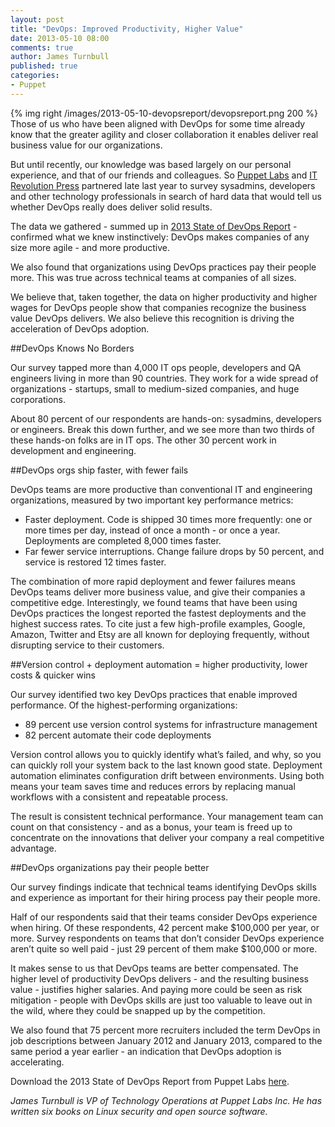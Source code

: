 ```yaml
---
layout: post
title: "DevOps: Improved Productivity, Higher Value"
date: 2013-05-10 08:00
comments: true
author: James Turnbull
published: true
categories: 
- Puppet
---
```

{% img right /images/2013-05-10-devopsreport/devopsreport.png 200 %}
Those of us who have been aligned with DevOps for some time already know that the greater agility and closer collaboration it enables deliver real business value for our organizations.

But until recently, our knowledge was based largely on our personal experience, and that of our friends and colleagues. So [Puppet Labs](http://puppetlabs.com/) and [IT Revolution Press](http://itrevolution.com/) partnered late last year to survey sysadmins, developers and other technology professionals in search of hard data that would tell us whether DevOps really does deliver solid results.<!--More-->

The data we gathered - summed up in [2013 State of DevOps Report](http://info.puppetlabs.com/2013-state-of-devops-report.html) - confirmed what we knew instinctively:  DevOps makes companies of any size more agile - and more productive. 

We also found that organizations using DevOps practices pay their people more. This was true across technical teams at companies of all sizes.

We believe that, taken together, the data on higher productivity and higher wages for DevOps people show that companies recognize the business value DevOps delivers. We also believe this recognition is driving the acceleration of DevOps adoption.

##DevOps Knows No Borders

Our survey tapped more than 4,000 IT ops people, developers and QA engineers living in more than 90 countries. They work for a wide spread of organizations - startups, small to medium-sized companies, and huge corporations.

About 80 percent of our respondents are hands-on: sysadmins, developers or engineers. Break this down further, and we see more than two thirds of these hands-on folks are in IT ops. The other 30 percent work in development and engineering.

##DevOps orgs ship faster, with fewer fails

DevOps teams are more productive than conventional IT and engineering organizations, measured by two important key performance metrics:

* Faster deployment. Code is shipped 30 times more frequently: one or more times per day, instead of once a month - or once a year. Deployments are completed 8,000 times faster.
* Far fewer service interruptions. Change failure drops by 50 percent, and service is restored 12 times faster.

The combination of more rapid deployment and fewer failures means DevOps teams deliver more business value, and give their companies a competitive edge. Interestingly, we found teams that have been using DevOps practices the longest reported the fastest deployments and the highest success rates. To cite just a few high-profile examples, Google, Amazon, Twitter and Etsy are all known for deploying frequently, without disrupting service to their customers.

##Version control + deployment automation = higher productivity, lower costs & quicker wins

Our survey identified two key DevOps practices that enable improved performance. Of the highest-performing organizations:

* 89 percent use version control systems for infrastructure management
* 82 percent automate their code deployments

Version control allows you to quickly identify what’s failed, and why, so you can quickly roll your system back to the last known good state. Deployment automation eliminates configuration drift between environments. Using both means your team saves time and reduces errors by replacing manual workflows with a consistent and repeatable process.

The result is consistent technical performance. Your management team can count on that consistency - and as a bonus, your team is freed up to concentrate on the innovations that deliver your company a real competitive advantage. 

##DevOps organizations pay their people better

Our survey findings indicate that technical teams identifying DevOps skills and experience as important for their hiring process pay their people more.

Half of our respondents said that their teams consider DevOps experience when hiring. Of these respondents, 42 percent make $100,000 per year, or more. Survey respondents on teams that don’t consider DevOps experience aren’t quite so well paid - just 29 percent of them make $100,000 or more.

It makes sense to us that DevOps teams are better compensated. The higher level of productivity DevOps delivers - and the resulting business value - justifies higher salaries. And paying more could be seen as risk mitigation - people with DevOps skills are just too valuable to leave out in the wild, where they could be snapped up by the competition. 

We also found that 75 percent more recruiters included the term DevOps in job descriptions between January 2012 and January 2013, compared to the same period a year earlier - an indication that DevOps adoption is accelerating.

Download the 2013 State of DevOps Report from Puppet Labs [here](http://info.puppetlabs.com/2013-state-of-devops-report.html). 

_James Turnbull is VP of Technology Operations at Puppet Labs Inc. He has written six books on Linux security and open source software._
